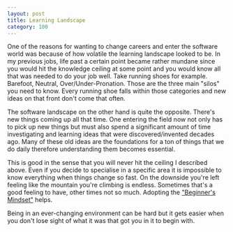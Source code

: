 ```yaml
---
layout: post
title: Learning Landscape
category: 100
---
```

One of the reasons for wanting to change careers and enter the software world was because of how volatile the learning landscape looked to be. In my previous jobs, life past a certain point became rather mundane since you would hit the knowledge ceiling at some point and you would know all that was needed to do your job well. Take running shoes for example. Barefoot, Neutral, Over/Under-Pronation. Those are the three main "silos" you need to know. Every running shoe falls within those categories and new ideas on that front don't come that often.

The software landscape on the other hand is quite the opposite. There's new things coming up all that time. One entering the field now not only has to pick up new things but must also spend a significant amount of time investigating and learning ideas that were discovered/invented decades ago. Many of these old ideas are the foundations for a ton of things that we do daily therefore understanding them becomes essential.

This is good in the sense that you will never hit the ceiling I described above. Even if you decide to specialise in a specific area it is impossible to know everything when things change so fast. On the downside you're left feeling like the mountain you're climbing is endless. Sometimes that's a good feeling to have, other times not so much. Adopting the ["Beginner's Mindset"](http://makisotman.com/100_words_challenge/100/2015/10/20/57.html) helps.

Being in an ever-changing environment can be hard but it gets easier when you don't lose sight of what it was that got you in it to begin with.
